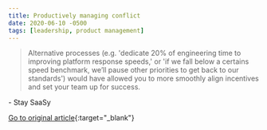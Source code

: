 ```yaml
---
title: Productively managing conflict
date: 2020-06-10 -0500
tags: [leadership, product management]
---
```


> Alternative processes (e.g. 'dedicate 20% of engineering time to improving platform response speeds,' or 'if we fall below a certains speed benchmark, we’ll pause other priorities to get back to our standards') would have allowed you to more smoothly align incentives and set your team up for success.

\- Stay SaaSy

[Go to original article](https://staysaasy.com/product/2020/09/06/soft-skills-for-managers.html){:target="_blank"}